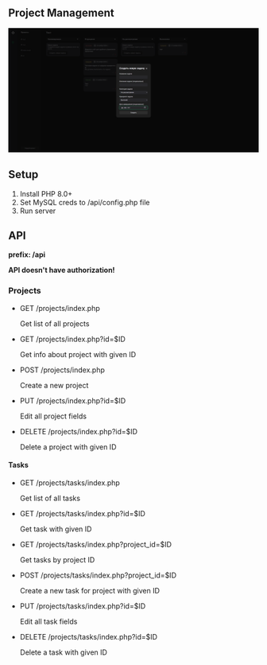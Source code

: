 ## Project Management

![website screenshot](docs/screenshot.png)

## Setup

1. Install PHP 8.0+
2. Set MySQL creds to /api/config.php file
3. Run server

## API

**prefix: /api**

**API doesn't have authorization!**

### Projects

- GET /projects/index.php

  Get list of all projects

- GET /projects/index.php?id=$ID

  Get info about project with given ID

- POST /projects/index.php

  Create a new project

- PUT /projects/index.php?id=$ID

  Edit all project fields

- DELETE /projects/index.php?id=$ID

  Delete a project with given ID

#### Tasks

- GET /projects/tasks/index.php

  Get list of all tasks

- GET /projects/tasks/index.php?id=$ID

  Get task with given ID

- GET /projects/tasks/index.php?project_id=$ID

  Get tasks by project ID

- POST /projects/tasks/index.php?project_id=$ID

  Create a new task for project with given ID

- PUT /projects/tasks/index.php?id=$ID

  Edit all task fields

- DELETE /projects/tasks/index.php?id=$ID

  Delete a task with given ID
